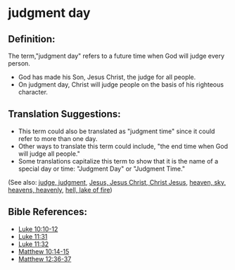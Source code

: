 # judgment day #

## Definition: ##

The term,"judgment day" refers to a future time when God will judge every person.

* God has made his Son, Jesus Christ, the judge for all people.
* On judgment day, Christ will judge people on the basis of his righteous character.

## Translation Suggestions: ##

* This term could also be translated as "judgment time" since it could refer to more than one day.
* Other ways to translate this term could include, "the end time when God will judge all people."
* Some translations capitalize this term to show that it is the name of a special day or time: "Judgment Day" or "Judgment Time."

(See also: [judge, judgment](../kt/judge.md), [Jesus, Jesus Christ, Christ Jesus](../kt/jesus.md), [heaven, sky, heavens, heavenly](../kt/heaven.md), [hell, lake of fire](../kt/hell.md))

## Bible References: ##

* [Luke 10:10-12](https://door43.org/en/bible/notes/luk/10/10)
* [Luke 11:31](https://door43.org/en/bible/notes/luk/11/31)
* [Luke 11:32](https://door43.org/en/bible/notes/luk/11/32)
* [Matthew 10:14-15](https://door43.org/en/bible/notes/mat/10/14)
* [Matthew 12:36-37](https://door43.org/en/bible/notes/mat/12/36)

